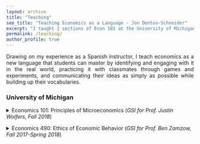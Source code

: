 ```yaml
---
layout: archive
title: "Teaching"
seo_title: "Teaching Economics as a Language - Jon Denton-Schneider"
excerpt: "I taught 2 sections of Econ 101 at the University of Michigan and 5 Spanish courses at the University of Arizona."
permalink: /teaching/
author_profile: true
---
```


<p align="justify">
Drawing on my experience as a Spanish instructor, I teach economics as a new language that students can master by identifying and engaging with it in the real world, practicing it with classmates through games and experiments, and communicating their ideas as simply as possible while building up their vocabularies.
</p>
  
<h3>University of Michigan</h3>

<p align="justify">
<details><summary>Economics 101: Principles of Microeconomics (<i>GSI for Prof. Justin Wolfers, Fall 2018</i>)</summary>
  <blockquote>
  <p align="justify"><i>Taught 50 students in 2 weekly discussion sections</i>
  </p>
  <p align="justify"><a href="https://jondentonschneider.com/files/denton-schneider_teaching_evaluations_econ101.pdf"><i>Evaluations</i></a>
  </p>
  <p align="justify"><i>"He genuinely cared about his students and consistently went out of his way to make sure everyone understood the course material (i.e. giving detailed explanations on discussion and practice exam questions)."</i>
  <p align="justify"><i>"[Jon] was the best GSI I have had. He is very knowledgeable and is great at making everyone feel comfortable in the classroom. He is the only reason I showed up for discussions."</i>
  </p>
  </p>
  <p align="justify"><i>"One of the most welcoming instructors I have ever had. Amazing."</i>
  </p>
  </blockquote>
  </details>
  </p>

<p align="justify">
<details><summary>Economics 490: Ethics of Economic Behavior (<i>GSI for Prof. Ben Zamzow, Fall 2017-Spring 2018</i>)</summary>
  <blockquote>
  <p align="justify"><i>Graded and provided feedback on essays for 2 Upper-Level Writing Requirement courses of 50 students</i>
  </p>
  </p>

<h3>University of Arizona</h3>

<p align="justify">
  Spanish 202: Fourth-Semester Spanish (<i>Instructor of record, Spring 2014</i>)
<ul>
<li><div align="justify">Taught 1 course of 25 students</div></li>
</ul>
</p>

<p align="justify">
  Spanish 101: First-Semester Spanish (<i>Instructor of record, Fall 2013-Spring 2015</i>)
<ul>
<li><div align="justify">Taught 4 courses of 25 students</div></li>
</ul>
</p>
